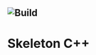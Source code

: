 ![Build](https://github.com/Jxtopher/skeleton-cpp/actions/workflows/build.yml/badge.svg)
--------------------------------
# Skeleton C++

